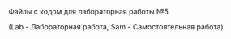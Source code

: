 Файлы с кодом для лабораторная работы №5

(Lab - Лабораторная работа, Sam - Самостоятельная работа)
